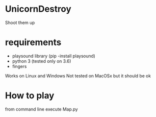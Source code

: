 # UnicornDestroy
Shoot them up
# requirements
- playsound library (pip -install playsound) 
- python 3 (tested only on 3.6)
- fingers

Works on Linux and Windows
Not tested on MacOSx but it should be ok

# How to play
from command line execute Map.py
